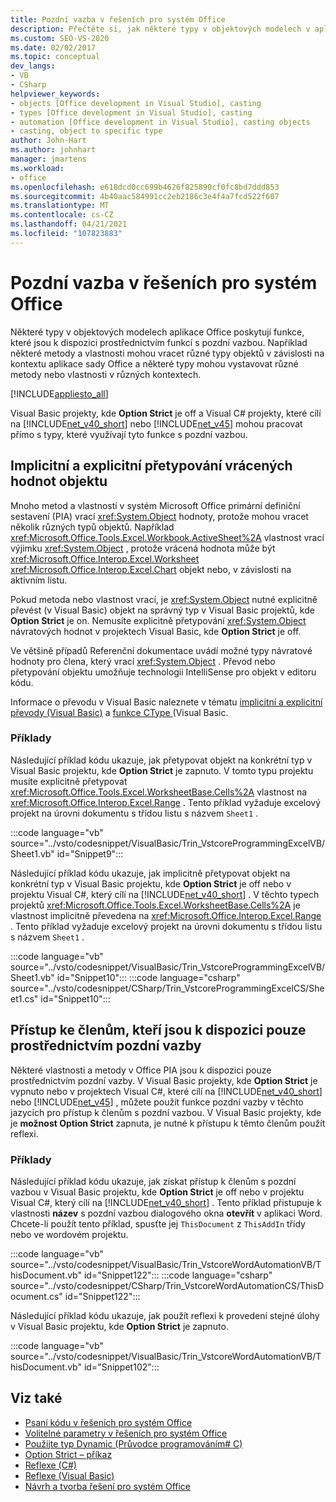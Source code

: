 ```yaml
---
title: Pozdní vazba v řešeních pro systém Office
description: Přečtěte si, jak některé typy v objektových modelech v aplikacích systém Microsoft Office poskytují funkce, které jsou k dispozici prostřednictvím funkcí s pozdní vazbou.
ms.custom: SEO-VS-2020
ms.date: 02/02/2017
ms.topic: conceptual
dev_langs:
- VB
- CSharp
helpviewer_keywords:
- objects [Office development in Visual Studio], casting
- types [Office development in Visual Studio], casting
- automation [Office development in Visual Studio], casting objects
- casting, object to specific type
author: John-Hart
ms.author: johnhart
manager: jmartens
ms.workload:
- office
ms.openlocfilehash: e618dcd0cc699b4626f825890cf0fc8bd7ddd853
ms.sourcegitcommit: 4b40aac584991cc2eb2186c3e4f4a7fcd522f607
ms.translationtype: MT
ms.contentlocale: cs-CZ
ms.lasthandoff: 04/21/2021
ms.locfileid: "107823883"
---
```

# <a name="late-binding-in-office-solutions"></a>Pozdní vazba v řešeních pro systém Office
  Některé typy v objektových modelech aplikace Office poskytují funkce, které jsou k dispozici prostřednictvím funkcí s pozdní vazbou. Například některé metody a vlastnosti mohou vracet různé typy objektů v závislosti na kontextu aplikace sady Office a některé typy mohou vystavovat různé metody nebo vlastnosti v různých kontextech.

 [!INCLUDE[appliesto_all](../vsto/includes/appliesto-all-md.md)]

 Visual Basic projekty, kde **Option Strict** je off a Visual C# projekty, které cílí na [!INCLUDE[net_v40_short](../sharepoint/includes/net-v40-short-md.md)] nebo [!INCLUDE[net_v45](../vsto/includes/net-v45-md.md)] mohou pracovat přímo s typy, které využívají tyto funkce s pozdní vazbou.

## <a name="implicit-and-explicit-casting-of-object-return-values"></a>Implicitní a explicitní přetypování vrácených hodnot objektu
 Mnoho metod a vlastností v systém Microsoft Office primární definiční sestavení (PIA) vrací <xref:System.Object> hodnoty, protože mohou vracet několik různých typů objektů. Například <xref:Microsoft.Office.Tools.Excel.Workbook.ActiveSheet%2A> vlastnost vrací výjimku <xref:System.Object> , protože vrácená hodnota může být <xref:Microsoft.Office.Interop.Excel.Worksheet> <xref:Microsoft.Office.Interop.Excel.Chart> objekt nebo, v závislosti na aktivním listu.

 Pokud metoda nebo vlastnost vrací, je <xref:System.Object> nutné explicitně převést (v Visual Basic) objekt na správný typ v Visual Basic projektů, kde **Option Strict** je on. Nemusíte explicitně přetypování <xref:System.Object> návratových hodnot v projektech Visual Basic, kde **Option Strict** je off.

 Ve většině případů Referenční dokumentace uvádí možné typy návratové hodnoty pro člena, který vrací <xref:System.Object> . Převod nebo přetypování objektu umožňuje technologii IntelliSense pro objekt v editoru kódu.

 Informace o převodu v Visual Basic naleznete v tématu [implicitní a explicitní převody &#40;Visual Basic&#41;](/dotnet/visual-basic/programming-guide/language-features/data-types/implicit-and-explicit-conversions) a [funkce CType ](/dotnet/visual-basic/language-reference/functions/ctype-function)&#40;Visual Basic.

### <a name="examples"></a>Příklady
 Následující příklad kódu ukazuje, jak přetypovat objekt na konkrétní typ v Visual Basic projektu, kde **Option Strict** je zapnuto. V tomto typu projektu musíte explicitně přetypovat <xref:Microsoft.Office.Tools.Excel.WorksheetBase.Cells%2A> vlastnost na <xref:Microsoft.Office.Interop.Excel.Range> . Tento příklad vyžaduje excelový projekt na úrovni dokumentu s třídou listu s názvem `Sheet1` .

  :::code language="vb" source="../vsto/codesnippet/VisualBasic/Trin_VstcoreProgrammingExcelVB/Sheet1.vb" id="Snippet9":::

 Následující příklad kódu ukazuje, jak implicitně přetypovat objekt na konkrétní typ v Visual Basic projektu, kde **Option Strict** je off nebo v projektu Visual C#, který cílí na [!INCLUDE[net_v40_short](../sharepoint/includes/net-v40-short-md.md)] . V těchto typech projektů <xref:Microsoft.Office.Tools.Excel.WorksheetBase.Cells%2A> je vlastnost implicitně převedena na <xref:Microsoft.Office.Interop.Excel.Range> . Tento příklad vyžaduje excelový projekt na úrovni dokumentu s třídou listu s názvem `Sheet1` .

 :::code language="vb" source="../vsto/codesnippet/VisualBasic/Trin_VstcoreProgrammingExcelVB/Sheet1.vb" id="Snippet10":::
 :::code language="csharp" source="../vsto/codesnippet/CSharp/Trin_VstcoreProgrammingExcelCS/Sheet1.cs" id="Snippet10":::

## <a name="access-members-that-are-available-only-through-late-binding"></a>Přístup ke členům, kteří jsou k dispozici pouze prostřednictvím pozdní vazby
 Některé vlastnosti a metody v Office PIA jsou k dispozici pouze prostřednictvím pozdní vazby. V Visual Basic projekty, kde **Option Strict** je vypnuto nebo v projektech Visual C#, které cílí na [!INCLUDE[net_v40_short](../sharepoint/includes/net-v40-short-md.md)] nebo [!INCLUDE[net_v45](../vsto/includes/net-v45-md.md)] , můžete použít funkce pozdní vazby v těchto jazycích pro přístup k členům s pozdní vazbou. V Visual Basic projekty, kde je **možnost Option Strict** zapnuta, je nutné k přístupu k těmto členům použít reflexi.

### <a name="examples"></a>Příklady
 Následující příklad kódu ukazuje, jak získat přístup k členům s pozdní vazbou v Visual Basic projektu, kde **Option Strict** je off nebo v projektu Visual C#, který cílí na [!INCLUDE[net_v40_short](../sharepoint/includes/net-v40-short-md.md)] . Tento příklad přistupuje k vlastnosti **název** s pozdní vazbou dialogového okna **otevřít** v aplikaci Word. Chcete-li použít tento příklad, spusťte jej `ThisDocument` z `ThisAddIn` třídy nebo ve wordovém projektu.

 :::code language="vb" source="../vsto/codesnippet/VisualBasic/Trin_VstcoreWordAutomationVB/ThisDocument.vb" id="Snippet122":::
 :::code language="csharp" source="../vsto/codesnippet/CSharp/Trin_VstcoreWordAutomationCS/ThisDocument.cs" id="Snippet122":::

 Následující příklad kódu ukazuje, jak použít reflexi k provedení stejné úlohy v Visual Basic projektu, kde **Option Strict** je zapnuto.

 :::code language="vb" source="../vsto/codesnippet/VisualBasic/Trin_VstcoreWordAutomationVB/ThisDocument.vb" id="Snippet102":::

## <a name="see-also"></a>Viz také
- [Psaní kódu v řešeních pro systém Office](../vsto/writing-code-in-office-solutions.md)
- [Volitelné parametry v řešeních pro systém Office](../vsto/optional-parameters-in-office-solutions.md)
- [Použijte typ Dynamic &#40;Průvodce programováním&#35; C&#41;](/dotnet/csharp/programming-guide/types/using-type-dynamic)
- [Option Strict – příkaz](/dotnet/visual-basic/language-reference/statements/option-strict-statement)
- [Reflexe (C#)](/dotnet/csharp/programming-guide/concepts/reflection)
- [Reflexe (Visual Basic)](/dotnet/visual-basic/programming-guide/concepts/reflection)
- [Návrh a tvorba řešení pro systém Office](../vsto/designing-and-creating-office-solutions.md)
